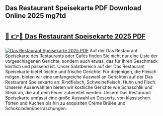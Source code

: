 ## Das Restaurant Speisekarte PDF Download Online 2025 mg7td

# <h2><a href="http://gcb56bk.nevu.top/?p=Das+Restaurant+Speisekarte">🔗 👉🔴 Das Restaurant Speisekarte 2025 PDF</a></h2>

[![Das Restaurant Speisekarte 2025 PDF](https://i.imgur.com/dBaPXMq.png)](http://gcb56bk.nevu.top/?p=Das+Restaurant+Speisekarte)
Auf der Das Restaurant Speisekarte des Restaurants oder Cafés finden Sie nicht nur eine Liste der vorgeschlagenen Gerichte, sondern auch etwas, das für Ihren Geschmack köstlich und passend ist. Unser Salatbereich auf der Das Restaurant Speisekarte bietet leichte und frische Gerichte. Für diejenigen, die Fleisch mögen, bieten wir eine umfangreiche Auswahl an Gerichten auf der Das Restaurant Speisekarte an: Rindfleisch, Schweinefleisch, Huhn und Fisch. Unseren Auserwählten bieten wir köstliche Gerichte wie Schaschlik und Steak an, die auf dem Feuer zubereitet werden. Unsere Das Restaurant Speisekarte umfasst eine große Auswahl an Desserts, von klassischen Torten und Kuchen bis hin zu exquisiten Crème Brûlée und Schokoladenüberraschungen.
